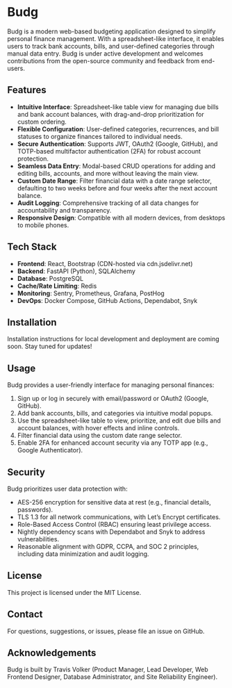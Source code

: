 # Budg

Budg is a modern web-based budgeting application designed to simplify personal finance management. With a spreadsheet-like interface, it enables users to track bank accounts, bills, and user-defined categories through manual data entry. Budg is under active development and welcomes contributions from the open-source community and feedback from end-users.

## Features

- **Intuitive Interface**: Spreadsheet-like table view for managing due bills and bank account balances, with drag-and-drop prioritization for custom ordering.
- **Flexible Configuration**: User-defined categories, recurrences, and bill statuses to organize finances tailored to individual needs.
- **Secure Authentication**: Supports JWT, OAuth2 (Google, GitHub), and TOTP-based multifactor authentication (2FA) for robust account protection.
- **Seamless Data Entry**: Modal-based CRUD operations for adding and editing bills, accounts, and more without leaving the main view.
- **Custom Date Range**: Filter financial data with a date range selector, defaulting to two weeks before and four weeks after the next account balance.
- **Audit Logging**: Comprehensive tracking of all data changes for accountability and transparency.
- **Responsive Design**: Compatible with all modern devices, from desktops to mobile phones.

## Tech Stack

- **Frontend**: React, Bootstrap (CDN-hosted via cdn.jsdelivr.net)
- **Backend**: FastAPI (Python), SQLAlchemy
- **Database**: PostgreSQL
- **Cache/Rate Limiting**: Redis
- **Monitoring**: Sentry, Prometheus, Grafana, PostHog
- **DevOps**: Docker Compose, GitHub Actions, Dependabot, Snyk

## Installation

Installation instructions for local development and deployment are coming soon. Stay tuned for updates!

## Usage

Budg provides a user-friendly interface for managing personal finances:

1. Sign up or log in securely with email/password or OAuth2 (Google, GitHub).
2. Add bank accounts, bills, and categories via intuitive modal popups.
3. Use the spreadsheet-like table to view, prioritize, and edit due bills and account balances, with hover effects and inline controls.
4. Filter financial data using the custom date range selector.
5. Enable 2FA for enhanced account security via any TOTP app (e.g., Google Authenticator).

## Security

Budg prioritizes user data protection with:

- AES-256 encryption for sensitive data at rest (e.g., financial details, passwords).
- TLS 1.3 for all network communications, with Let’s Encrypt certificates.
- Role-Based Access Control (RBAC) ensuring least privilege access.
- Nightly dependency scans with Dependabot and Snyk to address vulnerabilities.
- Reasonable alignment with GDPR, CCPA, and SOC 2 principles, including data minimization and audit logging.

## License

This project is licensed under the MIT License.

## Contact

For questions, suggestions, or issues, please file an issue on GitHub.

## Acknowledgements

Budg is built by Travis Volker (Product Manager, Lead Developer, Web Frontend Designer, Database Administrator, and Site Reliability Engineer).